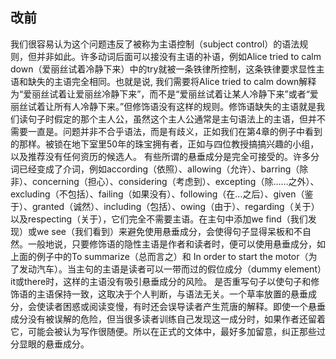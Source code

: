 ## 改前

我们很容易认为这个问题违反了被称为主语控制（subject control）的语法规则，但并非如此。许多动词后面可以接没有主语的补语，例如Alice tried to calm down（爱丽丝试着冷静下来）中的try就被一条铁律所控制，这条铁律要求显性主语和缺失的主语完全相同。也就是说, 我们需要将Alice tried to calm down解释为“爱丽丝试着让爱丽丝冷静下来”，而不是“爱丽丝试着让某人冷静下来”或者“爱丽丝试着让所有人冷静下来。”但修饰语没有这样的规则。修饰语缺失的主语就是我们读句子时假定的那个主人公，虽然这个主人公通常是主句语法上的主语，但并不需要一直是。问题并非不合乎语法，而是有歧义，正如我们在第4章的例子中看到的那样。被锁在地下室里50年的珠宝拥有者，正如与四位教授搞搞兴趣的小组，以及推荐没有任何资历的候选人。 
有些所谓的悬垂成分是完全可接受的。许多分词已经变成了介词，例如according（依照）、allowing（允许）、barring（除非）、concerning（担心）、considering（考虑到）、excepting（除……之外）、excluding（不包括）、failing（如果没有）、following（在…之后）、given（鉴于）、granted（诚然）、including（包括）、owing（由于）、regarding（关于）以及respecting（关于），它们完全不需要主语。在主句中添加we find（我们发现）或we see（我们看到）来避免使用悬垂成分，会使得句子显得呆板和不自然。一般地说，只要修饰语的隐性主语是作者和读者时，便可以使用悬垂成分，如上面的例子中的To summarize（总而言之）和 In order to start the motor（为了发动汽车）。当主句的主语是读者可以一带而过的假位成分（dummy element）it或there时，这样的主语没有吸引悬垂成分的风险。 
是否重写句子以使句子和修饰语的主语保持一致，这取决于个人判断，与语法无关。一个草率放置的悬垂成分，会使读者困惑或阅读变慢，有时还会误导读者产生荒唐的解释。即使一个悬垂成分没有被误解的危险，但当很多读者训练自己发现这一成分时，如果作者还留着它，可能会被认为写作很随便。所以在正式的文体中，最好多加留意，纠正那些过分显眼的悬垂成分。
